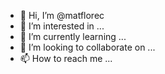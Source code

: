 - 👋 Hi, I’m @matflorec
- 👀 I’m interested in ...
- 🌱 I’m currently learning ...
- 💞️ I’m looking to collaborate on ...
- 📫 How to reach me ...

<!---
matflorec/matflorec is a ✨ special ✨ repository because its `README.md` (this file) appears on your GitHub profile.
You can click the Preview link to take a look at your changes.
--->
